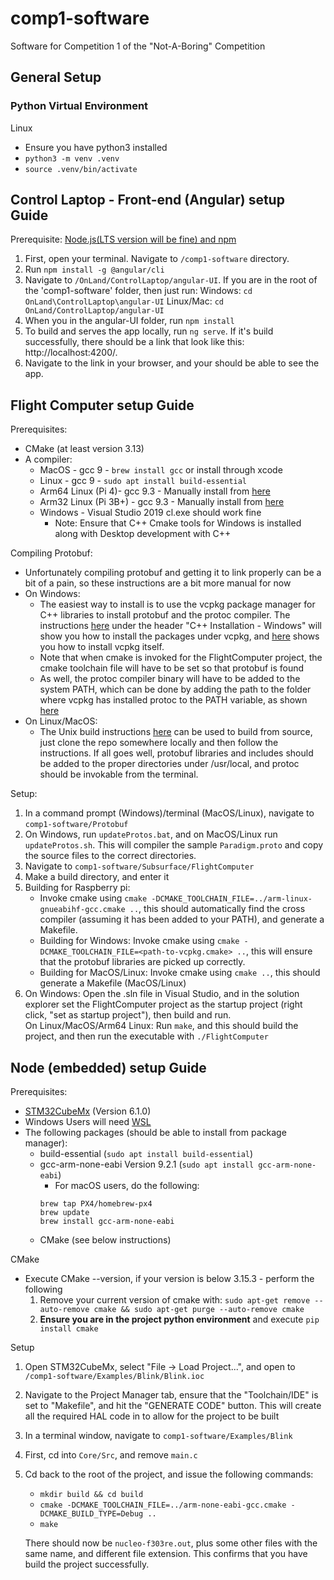 # comp1-software
Software for Competition 1 of the "Not-A-Boring" Competition

## General Setup
### Python Virtual Environment 

Linux
- Ensure you have python3 installed
- `python3 -m venv .venv` 
- `source .venv/bin/activate`

## Control Laptop - Front-end (Angular) setup Guide
Prerequisite: [Node.js(LTS version will be fine) and npm](https://docs.npmjs.com/downloading-and-installing-node-js-and-npm#using-a-node-version-manager-to-install-node-js-and-npm)

1. First, open your terminal. Navigate to `/comp1-software` directory.
2. Run `npm install -g @angular/cli`
3. Navigate to `/OnLand/ControlLaptop/angular-UI`. 
    If you are in the root of the 'comp1-software' folder, then just run:
        Windows: `cd OnLand\ControlLaptop\angular-UI`
        Linux/Mac: `cd OnLand/ControlLaptop/angular-UI`
4. When you in the angular-UI folder, run `npm install`
5. To build and serves the app locally, run `ng serve`. If it's build successfully, there should be a link that look like this: http://localhost:4200/. 
6. Navigate to the link in your browser, and your should be able to see the app.

## Flight Computer setup Guide
Prerequisites:
 - CMake (at least version 3.13)
 - A compiler:
   - MacOS - gcc 9 - `brew install gcc` or install through xcode
   - Linux - gcc 9 - `sudo apt install build-essential`
   - Arm64 Linux (Pi 4)- gcc 9.3 - Manually install from [here](https://github.com/abhiTronix/raspberry-pi-cross-compilers/wiki/64-Bit-Cross-Compiler:-Installation-Instructions)
   - Arm32 Linux (Pi 3B+) - gcc 9.3 - Manually install from [here](https://github.com/abhiTronix/raspberry-pi-cross-compilers/wiki/Cross-Compiler:-Installation-Instructions)
   - Windows - Visual Studio 2019 cl.exe should work fine
     - Note: Ensure that C++ Cmake tools for Windows is installed along with Desktop development with C++

Compiling Protobuf:
 - Unfortunately compiling protobuf and getting it to link properly can be a bit of a pain, so these instructions are a bit more manual for now
 - On Windows:
   - The easiest way to install is to use the vcpkg package manager for C++ libraries to install protobuf and the protoc compiler. The instructions [here](https://github.com/protocolbuffers/protobuf/blob/master/src/README.md) under the header "C++ Installation - Windows" will show you how to install the packages under vcpkg, and [here](https://github.com/microsoft/vcpkg#quick-start-windows) shows you how to install vcpkg itself.
    - Note that when cmake is invoked for the FlightComputer project, the cmake toolchain file will have to be set so that protobuf is found
    - As well, the protoc compiler binary will have to be added to the system PATH, which can be done by adding the path to the folder where vcpkg has installed protoc to the PATH variable, as shown [here](https://www.architectryan.com/2018/03/17/add-to-the-path-on-windows-10/)
 - On Linux/MacOS:
   - The Unix build instructions [here](https://github.com/protocolbuffers/protobuf/blob/master/src/README.md) can be used to build from source, just clone the repo somewhere locally and then follow the instructions. If all goes well, protobuf libraries and includes should be added to the proper directories under /usr/local, and protoc should be invokable from the terminal.

Setup:
1. In a command prompt (Windows)/terminal (MacOS/Linux), navigate to `comp1-software/Protobuf`
2. On Windows, run `updateProtos.bat`, and on MacOS/Linux run `updateProtos.sh`. This will compiler the sample `Paradigm.proto` and copy the source files to the correct directories.
3. Navigate to `comp1-software/Subsurface/FlightComputer`
4. Make a build directory, and enter it
5. Building for Raspberry pi:  
   - Invoke cmake using `cmake -DCMAKE_TOOLCHAIN_FILE=../arm-linux-gnueabihf-gcc.cmake ..`, this should automatically find the cross compiler (assuming it has been added to your PATH), and generate a Makefile.
   - Building for Windows: Invoke cmake using `cmake -DCMAKE_TOOLCHAIN_FILE=<path-to-vcpkg.cmake> ..`, this will ensure that the protobuf libraries are picked up correctly.
   - Building for MacOS/Linux: Invoke cmake using `cmake ..`, this should generate a Makefile (MacOS/Linux)
6. On Windows: Open the .sln file in Visual Studio, and in the solution explorer set the FlightComputer project as the startup project (right click, "set as startup project"), then build and run.  
On Linux/MacOS/Arm64 Linux: Run `make`, and this should build the project, and then run the executable with `./FlightComputer`


## Node (embedded) setup Guide
Prerequisites:
 - [STM32CubeMx](https://www.st.com/en/development-tools/stm32cubemx.html) (Version 6.1.0)
 - Windows Users will need [WSL](https://docs.microsoft.com/en-us/windows/wsl/install-win10)
 - The following packages (should be able to install from package manager):
   - build-essential (`sudo apt install build-essential`)
   - gcc-arm-none-eabi Version 9.2.1 (`sudo apt install gcc-arm-none-eabi`)
     - For macOS users, do the following:
     ```shell
     brew tap PX4/homebrew-px4
     brew update
     brew install gcc-arm-none-eabi
     ```
   - CMake (see below instructions)

CMake
 - Execute CMake --version, if your version is below 3.15.3 - perform the following
    1. Remove your current version of cmake with: `sudo apt-get remove --auto-remove cmake && sudo apt-get purge --auto-remove cmake` 
    2. **Ensure you are in the project python environment** and execute `pip install cmake` 

Setup
1. Open STM32CubeMx, select "File -> Load Project...", and open to `/comp1-software/Examples/Blink/Blink.ioc`
2. Navigate to the Project Manager tab, ensure that the "Toolchain/IDE" is set to "Makefile", and hit the "GENERATE CODE" button. This will create all the required HAL code in to allow for the project to be built
3. In a terminal window, navigate to `comp1-software/Examples/Blink`
4. First, cd into `Core/Src`, and remove `main.c`
5. Cd back to the root of the project, and issue the following commands:
   - `mkdir build && cd build`
   - `cmake -DCMAKE_TOOLCHAIN_FILE=../arm-none-eabi-gcc.cmake -DCMAKE_BUILD_TYPE=Debug ..`
   - `make`

   There should now be `nucleo-f303re.out`, plus some other files with the same name, and different file extension. This confirms that you have build the project successfully.
